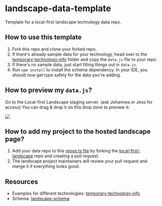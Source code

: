 # landscape-data-template

Template for a local-first landscape technology data repo.

## How to use this template

1. Fork this repo and clone your forked repo.
2. If there's already sample data for your technology, head over to the [temporary-technology-info](https://github.com/localfirstfm/local-first-landscape/tree/main/temporary-technology-info) folder and copy the `data.js` file to your repo.
3. If there's no sample data, just start filling things out in `data.js`.
4. Run `npm install` to install the schema dependency. In your IDE, you should now get type safety for the data you're adding.

## How to preview my `data.js`?

Go to the Local-first Landscape staging server. (ask Johannes or Jess for access)
You can drag & drop it on this drop zone to preview it:

![](https://share.cleanshot.com/bw8Q94Zh+)

## How to add my project to the hosted landscape page?

1. Add your data repo to this [repos.ts file](https://github.com/localfirstfm/local-first-landscape/edit/main/landscape-fetch-content/src/repos.ts) by forking the [local-first-landscape](https://github.com/localfirstfm/local-first-landscape) repo and creating a pull request.
2. The landscape project maintainers will review your pull request and merge it if everything looks good.

## Resources

- Examples for different technologies: [temporary-technology-info](https://github.com/localfirstfm/local-first-landscape/tree/main/temporary-technology-info)
- Schema: [landscape-schema](https://github.com/localfirstfm/local-first-landscape/blob/main/landscape-schema/src/schema.ts)
